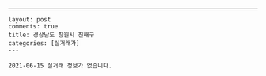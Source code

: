 ---
    layout: post
    comments: true
    title: 경상남도 창원시 진해구
    categories: [실거래가]
    ---

    2021-06-15 실거래 정보가 없습니다.

    
